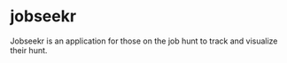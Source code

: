 # jobseekr

Jobseekr is an application for those on the job hunt to track and visualize their hunt.
